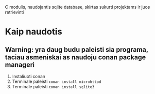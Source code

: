 C modulis, naudojantis sqlite database, skirtas sukurti projektams ir juos retrievinti

# Kaip naudotis

## Warning: yra daug budu paleisti sia programa, taciau asmeniskai as naudoju conan package manageri

1. Instaliuoti conan
2. Terminale paleisti `conan install microhttpd`
3. Terminale paleisti `conan install sqlite3`
